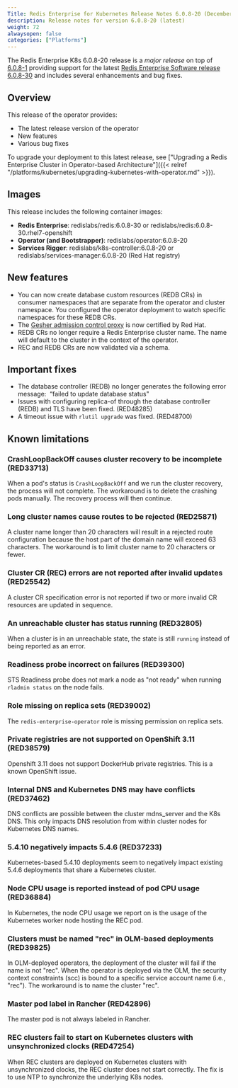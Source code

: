 ```yaml
---
Title: Redis Enterprise for Kubernetes Release Notes 6.0.8-20 (December 2020)
description: Release notes for version 6.0.8-20 (latest)
weight: 72
alwaysopen: false
categories: ["Platforms"]
---
```


The Redis Enterprise K8s 6.0.8-20 release is a *major release* on top of [6.0.8-1](https://github.com/RedisLabs/redis-enterprise-k8s-docs/releases/tag/v6.0.8-1) providing support for the latest [Redis Enterprise Software release 6.0.8-30](https://docs.redislabs.com/latest/rs/release-notes/rs-6-0-8-september-2020/) and includes several enhancements and bug fixes.

## Overview

This release of the operator provides:

 * The latest release version of the operator
 * New features
 * Various bug fixes


To upgrade your deployment to this latest release, see ["Upgrading a Redis Enterprise Cluster in Operator-based Architecture"]({{< relref "/platforms/kubernetes/upgrading-kubernetes-with-operator.md" >}}).

## Images
This release includes the following container images:
 * **Redis Enterprise**: redislabs/redis:6.0.8-30 or redislabs/redis:6.0.8-30.rhel7-openshift
 * **Operator (and Bootstrapper)**: redislabs/operator:6.0.8-20
 * **Services Rigger**: redislabs/k8s-controller:6.0.8-20 or redislabs/services-manager:6.0.8-20 (Red Hat registry)

## New features

 * You can now create database custom resources (REDB CRs) in consumer namespaces that are separate from the operator and cluster namespace. You configured the operator deployment to watch specific namespaces for these REDB CRs.
 * The [Gesher admission control proxy](https://github.com/RedisLabs/redis-enterprise-k8s-docs/blob/master/admission/GESHER.md) is now certified by Red Hat.
 * REDB CRs no longer require a Redis Enterprise cluster name. The name will default to the cluster in the context of the operator.
 * REC and REDB CRs are now validated via a schema.

## Important fixes

 * The database controller (REDB) no longer generates the following error message:  “failed to update database status" 
 * Issues with configuring replica-of through the database controller (REDB) and TLS have been fixed. (RED48285)
 * A timeout issue with `rlutil upgrade` was fixed. (RED48700)

## Known limitations

### CrashLoopBackOff causes cluster recovery to be incomplete  (RED33713)

When a pod's status is `CrashLoopBackOff` and we run the cluster recovery, the process will not complete. The workaround is to delete the crashing pods manually. The recovery process will then continue.

### Long cluster names cause routes to be rejected  (RED25871)

A cluster name longer than 20 characters will result in a rejected route configuration because the host part of the domain name will exceed 63 characters. The workaround is to limit cluster name to 20 characters or fewer.

### Cluster CR (REC) errors are not reported after invalid updates (RED25542)

A cluster CR specification error is not reported if two or more invalid CR resources are updated in sequence.

### An unreachable cluster has status running (RED32805)

When a cluster is in an unreachable state, the state is still `running` instead of being reported as an error.

### Readiness probe incorrect on failures (RED39300)

STS Readiness probe does not mark a node as "not ready" when running `rladmin status` on the node fails.

### Role missing on replica sets (RED39002)

The `redis-enterprise-operator` role is missing permission on replica sets.

### Private registries are not supported on OpenShift 3.11 (RED38579)

Openshift 3.11 does not support DockerHub private registries. This is a known OpenShift issue.

### Internal DNS and Kubernetes DNS may have conflicts (RED37462)

DNS conflicts are possible between the cluster mdns_server and the K8s DNS. This only impacts DNS resolution from within cluster nodes for Kubernetes DNS names.

### 5.4.10 negatively impacts 5.4.6 (RED37233)

Kubernetes-based 5.4.10 deployments seem to negatively impact existing 5.4.6 deployments that share a Kubernetes cluster.

### Node CPU usage is reported instead of pod CPU usage (RED36884)

In Kubernetes, the node CPU usage we report on is the usage of the Kubernetes worker node hosting the REC pod.

### Clusters must be named "rec" in OLM-based deployments (RED39825)

In OLM-deployed operators, the deployment of the cluster will fail if the name is not "rec". When the operator is deployed via the OLM, the security context constraints (scc) is bound to a specific service account name (i.e., "rec"). The workaround is to name the cluster "rec".

### Master pod label in Rancher (RED42896)

The master pod is not always labeled in Rancher.

### REC clusters fail to start on Kubernetes clusters with unsynchronized clocks (RED47254)

When REC clusters are deployed on Kubernetes clusters with unsynchronized clocks, the REC cluster does not start correctly. The fix is to use NTP to synchronize the underlying K8s nodes.
